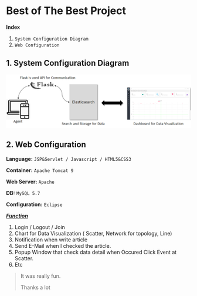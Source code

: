 # Best of The Best Project

**Index**

1. `System Configuration Diagram`
2. `Web Configuration`



## 1. System Configuration Diagram

![1544894003687](README.assets/1544894003687.png)



## 2. Web Configuration

**Language:** `JSP&Servlet / Javascript / HTML5&CSS3`

**Container:** `Apache Tomcat 9`

**Web Server:** `Apache`

**DB:** `MySQL 5.7`

**Configuration:** `Eclipse` 



***<u>Function</u>***

1. Login / Logout / Join
2. Chart for Data Visualization ( Scatter, Network for topology, Line)
3. Notification when write article
4. Send E-Mail when I checked the article.
5. Popup Window that check data detail when Occured Click Event at Scatter.
6. Etc



> It was really fun.
>
> Thanks a lot